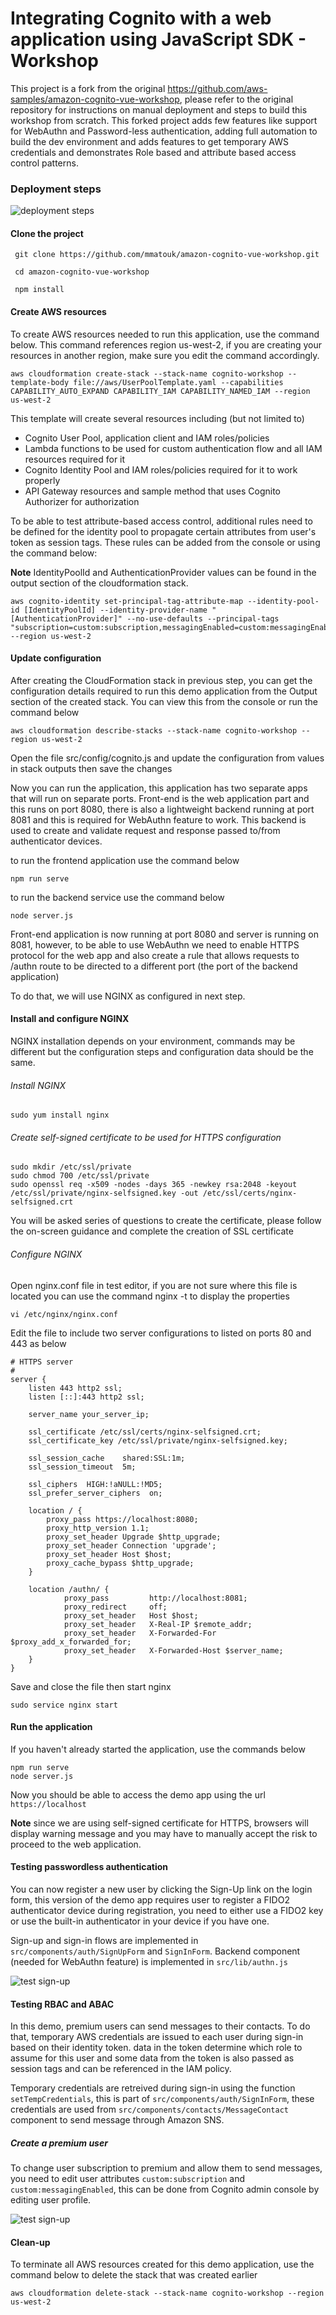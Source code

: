 # Integrating Cognito with a web application using JavaScript SDK - Workshop


This project is a fork from the original https://github.com/aws-samples/amazon-cognito-vue-workshop, please refer to the original repository for instructions on manual deployment and steps to build this workshop from scratch.
This forked project adds few features like support for WebAuthn and Password-less authentication, adding full automation to build the dev environment and adds features to get temporary AWS credentials and demonstrates Role based and attribute based access control patterns.

### Deployment steps

![deployment steps](docs/images/deployment.gif)

#### Clone the project
```shell
 git clone https://github.com/mmatouk/amazon-cognito-vue-workshop.git
 
 cd amazon-cognito-vue-workshop
 
 npm install
```
#### Create AWS resources

To create AWS resources needed to run this application, use the command below. This command references region us-west-2, if you are creating your resources in another region, make sure you edit the command accordingly.
```shell
aws cloudformation create-stack --stack-name cognito-workshop --template-body file://aws/UserPoolTemplate.yaml --capabilities CAPABILITY_AUTO_EXPAND CAPABILITY_IAM CAPABILITY_NAMED_IAM --region us-west-2
```
This template will create several resources including (but not limited to)
- Cognito User Pool, application client and IAM roles/policies
- Lambda functions to be used for custom authentication flow and all IAM resources required for it
- Cognito Identity Pool and IAM roles/policies required for it to work properly
- API Gateway resources and sample method that uses Cognito Authorizer for authorization

To be able to test attribute-based access control, additional rules need to be defined for the identity pool to propagate certain attributes from user's token as session tags. These rules can be added from the console or using the command below:

**Note** IdentityPoolId and AuthenticationProvider values can be found in the output section of the cloudformation stack.

```shell
aws cognito-identity set-principal-tag-attribute-map --identity-pool-id [IdentityPoolId] --identity-provider-name "[AuthenticationProvider]" --no-use-defaults --principal-tags "subscription=custom:subscription,messagingEnabled=custom:messagingEnabled"  --region us-west-2
```
#### Update configuration

After creating the CloudFormation stack in previous step, you can get the configuration details required to run this demo application from the Output section of the created stack. You can view this from the console or run the command below

```shell
aws cloudformation describe-stacks --stack-name cognito-workshop --region us-west-2
 ```
Open the file src/config/cognito.js and update the configuration from values in stack outputs then save the changes

Now you can run the application, this application has two separate apps that will run on separate ports. Front-end is the web application part and this runs on port 8080, there is also a lightweight backend running at port 8081 and this is required for WebAuthn feature to work.
This backend is used to create and validate request and response passed to/from authenticator devices.

to run the frontend application use the command below

```shell
npm run serve
```
to run the backend service use the command below

```shell
node server.js
```
Front-end application is now running at port 8080 and server is running on 8081, however, to be able to use WebAuthn we need to enable HTTPS protocol for the web app and also create a rule that allows requests to /authn route to be directed to a different port (the port of the backend application)

To do that, we will use NGINX as configured in next step.

#### Install and configure NGINX

NGINX installation depends on your environment, commands may be different but the configuration steps and configuration data should be the same.

###### Install NGINX
```shell
sudo yum install nginx
```

###### Create self-signed certificate to be used for HTTPS configuration
```shell
sudo mkdir /etc/ssl/private
sudo chmod 700 /etc/ssl/private
sudo openssl req -x509 -nodes -days 365 -newkey rsa:2048 -keyout /etc/ssl/private/nginx-selfsigned.key -out /etc/ssl/certs/nginx-selfsigned.crt
```

You will be asked series of questions to create the certificate, please follow the on-screen guidance and complete the creation of SSL certificate

###### Configure NGINX
Open nginx.conf file in test editor, if you are not sure where this file is located you can use the command nginx -t to display the properties
```shell
vi /etc/nginx/nginx.conf
```

Edit the file to include two server configurations to listed on ports 80 and 443 as below

    # HTTPS server
    #
    server {
        listen 443 http2 ssl;
        listen [::]:443 http2 ssl;

        server_name your_server_ip;

        ssl_certificate /etc/ssl/certs/nginx-selfsigned.crt;
        ssl_certificate_key /etc/ssl/private/nginx-selfsigned.key;

        ssl_session_cache    shared:SSL:1m;
        ssl_session_timeout  5m;

        ssl_ciphers  HIGH:!aNULL:!MD5;
        ssl_prefer_server_ciphers  on;

        location / {
            proxy_pass https://localhost:8080;
            proxy_http_version 1.1;
            proxy_set_header Upgrade $http_upgrade;
            proxy_set_header Connection 'upgrade';
            proxy_set_header Host $host;
            proxy_cache_bypass $http_upgrade;
        }

        location /authn/ {
                proxy_pass         http://localhost:8081;
                proxy_redirect     off;
                proxy_set_header   Host $host;
                proxy_set_header   X-Real-IP $remote_addr;
                proxy_set_header   X-Forwarded-For $proxy_add_x_forwarded_for;
                proxy_set_header   X-Forwarded-Host $server_name;
        }
    }

Save and close the file then start nginx

```shell
sudo service nginx start 
```

#### Run the application
If you haven't already started the application, use the commands below
```shell
npm run serve
node server.js
```

Now you should be able to access the demo app using the url ```https://localhost```

**Note** since we are using self-signed certificate for HTTPS, browsers will display warning message and you may have to manually accept the risk to proceed to the web application.

#### Testing passwordless authentication

You can now register a new user by clicking the Sign-Up link on the login form, this version of the demo app requires user to register a FIDO2 authenticator device during registration, you need to either use a FIDO2 key or use the built-in authenticator in your device if you have one.

Sign-up and sign-in flows are implemented in ```src/components/auth/SignUpForm``` and ```SignInForm```. Backend component (needed for WebAuthn feature) is implemented in ```src/lib/authn.js```

![test sign-up](docs/images/test-recorded01.gif)

#### Testing RBAC and ABAC

In this demo, premium users can send messages to their contacts. To do that, temporary AWS credentials are issued to each user during sign-in based on their identity token. data in the token determine which role to assume for this user and some data from the token is also passed as session tags and can be referenced in the IAM policy.

Temporary credentials are retreived during sign-in using the function ```setTempCredentials```, this is part of ```src/components/auth/SignInForm```, these credentials are used from ```src/components/contacts/MessageContact``` component to send message through Amazon SNS.

##### Create a premium user

To change user subscription to premium and allow them to send messages, you need to edit user attributes ```custom:subscription``` and ```custom:messagingEnabled```, this can be done from Cognito admin console by editing user profile.

![test sign-up](docs/images/userprofile.png)

#### Clean-up

To terminate all AWS resources created for this demo application, use the command below to delete the stack that was created earlier
```shell
aws cloudformation delete-stack --stack-name cognito-workshop --region us-west-2
```

